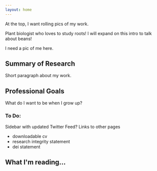 ```yaml
---
layout: home
---
```

At the top, I want rolling pics of my work.

Plant biologist who loves to study roots! I will expand on this intro to talk about beans!

I need a pic of me here.

## Summary of Research

Short paragraph about my work.

## Professional Goals

What do I want to be when I grow up?

### To Do:
Sidebar with updated Twitter Feed?
Links to other pages
  - downloadable cv
  - research integrity statement
  - dei statement
  
## What I'm reading...
